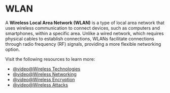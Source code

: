 # WLAN

A **Wireless Local Area Network (WLAN)** is a type of local area network that uses wireless communication to connect devices, such as computers and smartphones, within a specific area. Unlike a wired network, which requires physical cables to establish connections, WLANs facilitate connections through radio frequency (RF) signals, providing a more flexible networking option.

Visit the following resources to learn more:

- [@video@Wireless Technologies](https://www.youtube.com/watch?v=_VwpcLiBkAQ)
- [@video@Wireless Networking](https://www.youtube.com/watch?v=NeTwL-040ds)
- [@video@Wireless Encryption](https://www.youtube.com/watch?v=YNcobcHXnnY&)
- [@video@Wireless Attacks](https://www.youtube.com/watch?v=tSLqrKhUvts)